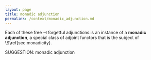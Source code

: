 ```yaml
---
layout: page
title: monadic adjunction
permalink: /context/monadic_adjunction.md
---
```

Each of these free $\dashv$ forgetful adjunctions is an instance of a **monadic adjunction**, a special class of adjoint functors that is the subject of \S\ref{sec:monadicity}.

SUGGESTION: monadic adjunction